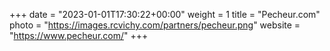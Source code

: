 +++
date = "2023-01-01T17:30:22+00:00"
weight = 1
title = "Pecheur.com"
photo = "https://images.rcvichy.com/partners/pecheur.png"
website = "https://www.pecheur.com/"
+++